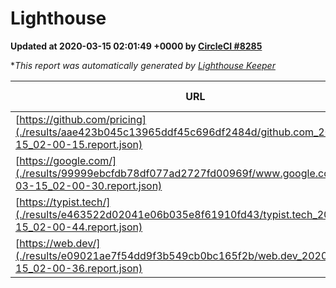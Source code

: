 
# Lighthouse

**Updated at 2020-03-15 02:01:49 +0000 by [CircleCI #8285](https://circleci.com/gh/ItinerisLtd/lighthouse-keeper-example/8285)**

**This report was automatically generated by [Lighthouse Keeper](https://github.com/itinerisltd/lighthouse-keeper)*

| URL | Performance | Accessibility | Best Practices | SEO | PWA | Updated At |
| --- | --- | --- | --- | --- | --- | --- |
| [https://github.com/pricing](./results/aae423b045c13965ddf45c696df2484d/github.com_2020-03-15_02-00-15.report.json) | 0.83 | 0.95 | 0.93 | 0.92 | 0.56 | 2020-03-15T02:00:15.943Z |
| [https://google.com/](./results/99999ebcfdb78df077ad2727fd00969f/www.google.com_2020-03-15_02-00-30.report.json) | 0.92 | 0.86 | 0.93 | 0.92 | 0.56 | 2020-03-15T02:00:30.515Z |
| [https://typist.tech/](./results/e463522d02041e06b035e8f61910fd43/typist.tech_2020-03-15_02-00-44.report.json) | 0.98 | 0.92 | 0.86 | 0.92 | 0.59 | 2020-03-15T02:00:44.044Z |
| [https://web.dev/](./results/e09021ae7f54dd9f3b549cb0bc165f2b/web.dev_2020-03-15_02-00-36.report.json) | 0.92 | 0.9 | 1 | 0.98 | 1 | 2020-03-15T02:00:36.156Z |
